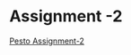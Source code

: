 # Assignment -2

<a href="https://pesto-students.github.io/p5-sanjana-appikatlaanudeep/Week-2/Assignment-2/index.html">Pesto Assignment-2</a>
